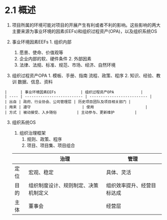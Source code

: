 # 2.1 概述

1. 项目所属的环境可能对项目的开展产生有利或者不利的影响。这些影响的两大主要来源为事业环境的因素(EEFs)和组织过程资产(OPA)，以及组织系统OS

  1. 事业环境因素EEFs
  	1. 组织内部
  		1. 愿景、使命、价值观等
  		1. 企业内部的软、硬件条件
  	2. 外部因素
  		1. 法律、法规、标准、规范、市场、经济、自然环境
  	
  2. 组织过程资产OPA
  	1. 模板、手册、指南
  	   流程、政策、程序
  	2. 知识、经验、教训
  	   数据、信息、资料
  	
  	|      | 事业环境因素EEFs           | 组织过程资产OPA            |
  	| ---- | -------------------------- | -------------------------- |
  	| 出自 | 政府、行业协会、公司管理层 | 历史项目团队及项目相关部门 |
  	| 用来 | 遵守                       | 使用                       |
  	| 方式 | 被动接受、入乡随俗         | 主动参与、更新维护         |
  	
  3. 组织系统OS

     1. 组织治理框架
        1. 规则、政策、程序
        2. 项目、项目集、项目组合

     |      | 治理                                 | 管理                       |
     | ---- | ------------------------------------ | -------------------------- |
     | 定位 | 宏观、稳定                           | 具体、灵活                 |
     | 目的 | 组织制度设计、规则制定、决策机制定义 | 组织效率提升、经营目标达成 |
     | 主体 | 董事会                               | 经营层                     |

     
